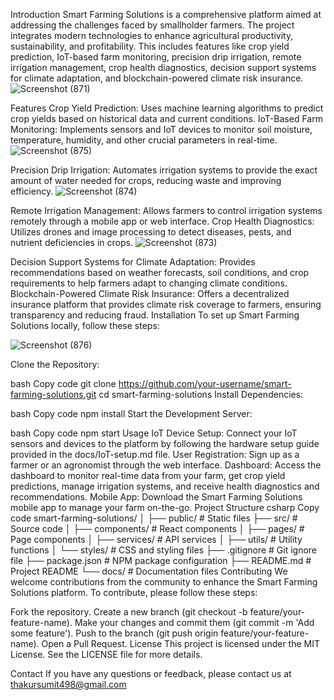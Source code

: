 Introduction
Smart Farming Solutions is a comprehensive platform aimed at addressing the challenges faced by smallholder farmers. The project integrates modern technologies to enhance agricultural productivity, sustainability, and profitability. This includes features like crop yield prediction, IoT-based farm monitoring, precision drip irrigation, remote irrigation management, crop health diagnostics, decision support systems for climate adaptation, and blockchain-powered climate risk insurance.
![Screenshot (871)](https://github.com/user-attachments/assets/adb479bf-a32a-4588-90d3-afe60a7461ec)

Features
Crop Yield Prediction: Uses machine learning algorithms to predict crop yields based on historical data and current conditions.
IoT-Based Farm Monitoring: Implements sensors and IoT devices to monitor soil moisture, temperature, humidity, and other crucial parameters in real-time.
![Screenshot (875)](https://github.com/user-attachments/assets/e103463d-73ed-4c17-b66f-a0c68aa54653)

Precision Drip Irrigation: Automates irrigation systems to provide the exact amount of water needed for crops, reducing waste and improving efficiency.
![Screenshot (874)](https://github.com/user-attachments/assets/45801a0c-7692-43a6-bc29-1d4ca22ed106)

Remote Irrigation Management: Allows farmers to control irrigation systems remotely through a mobile app or web interface.
Crop Health Diagnostics: Utilizes drones and image processing to detect diseases, pests, and nutrient deficiencies in crops.
![Screenshot (873)](https://github.com/user-attachments/assets/f5cfa132-f37c-4466-8c21-d66cfba383e7)

Decision Support Systems for Climate Adaptation: Provides recommendations based on weather forecasts, soil conditions, and crop requirements to help farmers adapt to changing climate conditions.
Blockchain-Powered Climate Risk Insurance: Offers a decentralized insurance platform that provides climate risk coverage to farmers, ensuring transparency and reducing fraud.
Installation
To set up Smart Farming Solutions locally, follow these steps:

![Screenshot (876)](https://github.com/user-attachments/assets/cccf9bfd-8430-47ea-b218-50f5c159f9df)


Clone the Repository:

bash
Copy code
git clone https://github.com/your-username/smart-farming-solutions.git
cd smart-farming-solutions
Install Dependencies:

bash
Copy code
npm install
Start the Development Server:

bash
Copy code
npm start
Usage
IoT Device Setup: Connect your IoT sensors and devices to the platform by following the hardware setup guide provided in the docs/IoT-setup.md file.
User Registration: Sign up as a farmer or an agronomist through the web interface.
Dashboard: Access the dashboard to monitor real-time data from your farm, get crop yield predictions, manage irrigation systems, and receive health diagnostics and recommendations.
Mobile App: Download the Smart Farming Solutions mobile app to manage your farm on-the-go.
Project Structure
csharp
Copy code
smart-farming-solutions/
│
├── public/               # Static files
├── src/                  # Source code
│   ├── components/       # React components
│   ├── pages/            # Page components
│   ├── services/         # API services
│   ├── utils/            # Utility functions
│   └── styles/           # CSS and styling files
├── .gitignore            # Git ignore file
├── package.json          # NPM package configuration
├── README.md             # Project README
└── docs/                 # Documentation files
Contributing
We welcome contributions from the community to enhance the Smart Farming Solutions platform. To contribute, please follow these steps:

Fork the repository.
Create a new branch (git checkout -b feature/your-feature-name).
Make your changes and commit them (git commit -m 'Add some feature').
Push to the branch (git push origin feature/your-feature-name).
Open a Pull Request.
License
This project is licensed under the MIT License. See the LICENSE file for more details.

Contact
If you have any questions or feedback, please contact us at thakursumit498@gmail.com
